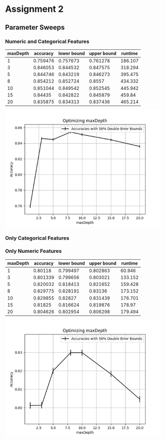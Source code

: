 # Assignment 2

## Parameter Sweeps

### Numeric and Categorical Features

| maxDepth | accuracy | lower bound | upper bound | runtime |
| -------- | -------- | ----------- | ----------- | ------- |
| 1        | 0.759476 | 0.757673    | 0.761278    | 186.107 |
| 3        | 0.846053 | 0.844532    | 0.847575    | 318.294 |
| 5        | 0.844746 | 0.843219    | 0.846273    | 395.475 |
| 8        | 0.854212 | 0.852724    | 0.8557      | 434.332 |
| 10       | 0.851044 | 0.849542    | 0.852545    | 445.942 |
| 15       | 0.84435  | 0.842822    | 0.845879    | 459.84  |
| 20       | 0.835875 | 0.834313    | 0.837436    | 465.214 |

![](2020-11-08-22-11-25.png)

### Only Categorical Features

### Only Numeric Features

| maxDepth | accuracy | lower bound | upper bound | runtime |
| -------- | -------- | ----------- | ----------- | ------- |
| 1        | 0.80118  | 0.799497    | 0.802863    | 60.946  |
| 3        | 0.801339 | 0.799656    | 0.803021    | 133.152 |
| 5        | 0.820032 | 0.818413    | 0.821652    | 159.428 |
| 8        | 0.829775 | 0.828191    | 0.83136     | 173.152 |
| 10       | 0.829855 | 0.82827     | 0.831439    | 176.701 |
| 15       | 0.81825  | 0.816624    | 0.819876    | 178.97  |
| 20       | 0.804626 | 0.802954    | 0.806298    | 179.494 |

![](2020-11-08-22-03-44.png)
